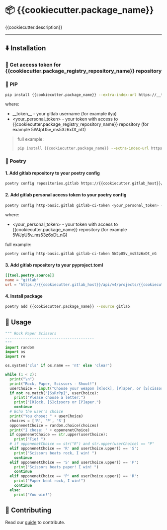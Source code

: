 # 📦 {{cookiecutter.package_name}}

{{cookiecutter.description}}

---

## ⬇️ Installation

### 🔑 Get access token for {{cookiecutter.package_registry_repository_name}} repository

### 🐍 PIP

```bash
pip install {{cookiecutter.package_name}} --extra-index-url https://__token__:<your_personal_token>@{{cookiecutter.gitlab_host}}/api/v4/projects/{{cookiecutter.package_registry_repository_id}}/packages/pypi/simple
```

where:

- \_\_token\_\_ - your gitlab username (for example ilya)
- <your_personal_token> - your token with access to
  {{cookiecutter.package_registry_repository_name}} repository (for example 5WJpU5v_ms53z6xDt_nG)

> full example:
>
> ```bash
> pip install {{cookiecutter.package_name}} --extra-index-url https://Ilya:5WJpU5v_ms53z6xDt_nG@{{cookiecutter.gitlab_host}}/api/v4/projects/{{cookiecutter.package_registry_repository_id}}/packages/pypi/simple
> ```

### 🍯 Poetry

#### 1. Add gitlab repository to your poetry config

```bash
poetry config repositories.gitlab https://{{cookiecutter.gitlab_host}}/api/v4/projects/{{cookiecutter.package_registry_repository_id}}/packages/pypi/simple --local
```

#### 2. Add gitlab personal access token to your poetry config

```bash
poetry config http-basic.gitlab gitlab-ci-token <your_personal_token> --local
```

where:

- <your_personal_token> - your token with access to
  {{cookiecutter.package_name}} repository (for example 5WJpU5v_ms53z6xDt_nG)

full example:

```bash
poetry config http-basic.gitlab gitlab-ci-token 5WJpU5v_ms53z6xDt_nG
```

#### 3. Add gitlab repository to your pyproject.toml

```toml
[[tool.poetry.source]]
name = "gitlab"
url = "https://{{cookiecutter.gitlab_host}}/api/v4/projects/{{cookiecutter.package_registry_repository_id}}/packages/pypi/simple/"
```

#### 4. Install package

```bash
poetry add {{cookiecutter.package_name}} --source gitlab
```

## 🎂 Usage

```python
""" Rock Paper Scissors
----------------------------------------
"""
import random
import os
import re

os.system('cls' if os.name == 'nt' else 'clear')

while (1 < 2):
  print("\n")
  print("Rock, Paper, Scissors - Shoot!")
  userChoice = input("Choose your weapon [R]ock], [P]aper, or [S]cissors: ")
  if not re.match("[SsRrPp]", userChoice):
    print("Please choose a letter:")
    print("[R]ock, [S]cissors or [P]aper.")
    continue
  # Echo the user's choice
  print("You chose: " + userChoice)
  choices = ['R', 'P', 'S']
  opponenetChoice = random.choice(choices)
  print("I chose: " + opponenetChoice)
  if opponenetChoice == str.upper(userChoice):
    print("Tie! ")
  # if opponenetChoice == str("R") and str.upper(userChoice) == "P"
  elif opponenetChoice == 'R' and userChoice.upper() == 'S':
    print("Scissors beats rock, I win! ")
    continue
  elif opponenetChoice == 'S' and userChoice.upper() == 'P':
    print("Scissors beats paper! I win! ")
    continue
  elif opponenetChoice == 'P' and userChoice.upper() == 'R':
    print("Paper beat rock, I win!")
    continue
  else:
    print("You win!")
```

## 🎩 Contributing

Read our [guide](CONTRIBUTING.md) to contribute.
